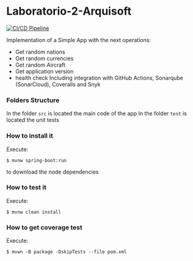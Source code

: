 # Laboratorio-2-Arquisoft
[![CI/CD Pipeline](https://github.com/JPablo0505/Laboratorio-2-Arquisoft/actions/workflows/build.yml/badge.svg)](https://github.com/JPablo0505/Laboratorio-2-Arquisoft/actions/workflows/build.yml)

Implementation of a Simple App with the next operations:
* Get random nations
* Get random currencies
* Get random Aircraft
* Get application version
* health check
Including integration with GitHub Actions, Sonarqube (SonarCloud), Coveralls and
Snyk
### Folders Structure
In the folder `src` is located the main code of the app
In the folder `test` is located the unit tests
### How to install it
Execute:
```shell
$ mvnw spring-boot:run
```
to download the node dependencies
### How to test it
Execute:
```shell
$ mvnw clean install
```
### How to get coverage test
Execute:
```shell
$ mvwn -B package -DskipTests --file pom.xml
```